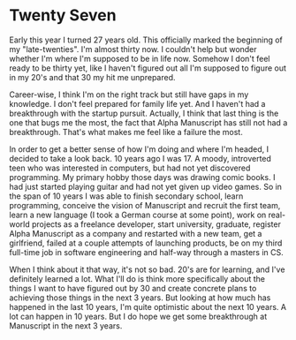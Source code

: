 # Twenty Seven

Early this year I turned 27 years old. This officially marked the beginning of my "late-twenties". I'm almost thirty now. I couldn't help but wonder whether I'm where I'm supposed to be in life now. Somehow I don't feel ready to be thirty yet, like I haven't figured out all I'm supposed to figure out in my 20's and that 30 my hit me unprepared.

Career-wise, I think I'm on the right track but still have gaps in my knowledge. I don't feel prepared for family life yet. And I haven't had a breakthrough with the startup pursuit. Actually, I think that last thing is the one that bugs me the most, the fact that Alpha Manuscript has still not had a breakthrough. That's what makes me feel like a failure the most.

In order to get a better sense of how I'm doing and where I'm headed, I decided to take a look back. 10 years ago I was 17. A moody, introverted teen who was interested in computers, but had not yet discovered programming. My primary hobby those days was drawing comic books. I had just started playing guitar and had not yet given up video games. So in the span of 10 years I was able to finish secondary school, learn programming, conceive the vision of Manuscript and recruit the first team, learn a new language (I took a German course at some point), work on real-world projects as a freelance developer, start university, graduate, register Alpha Manuscript as a company and restarted with a new team, get a girlfriend, failed at a couple attempts of launching products, be on my third full-time job in software engineering and half-way through a masters in CS.

When I think about it that way, it's not so bad. 20's are for learning, and I've definitely learned a lot. What I'll do is think more specifically about the things I want to have figured out by 30 and create concrete plans to achieving those things in the next 3 years. But looking at how much has happened in the last 10 years, I'm quite optimistic about the next 10 years. A lot can happen in 10 years. But I do hope we get some breakthrough at Manuscript in the next 3 years.

